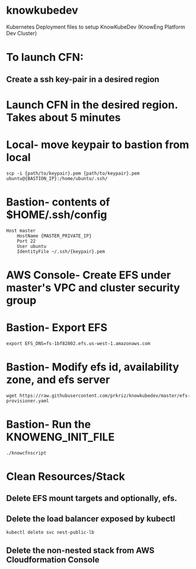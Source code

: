 # knowkubedev
Kubernetes Deployment files to setup KnowKubeDev (KnowEng Platform Dev Cluster)

# To launch CFN:

## Create a ssh key-pair in a desired region
# Launch CFN in the desired region. Takes about 5 minutes

# Local- move keypair to bastion from local
`scp -i {path/to/keypair}.pem {path/to/keypair}.pem ubuntu@{BASTION_IP}:/home/ubuntu/.ssh/`

# Bastion- contents of $HOME/.ssh/config
```
Host master
    HostName {MASTER_PRIVATE_IP}
    Port 22
    User ubuntu
    IdentityFile ~/.ssh/{keypair}.pem
```

# AWS Console- Create EFS under master's VPC and cluster security group

# Bastion- Export EFS
`export EFS_DNS=fs-1bf82802.efs.us-west-1.amazonaws.com`

# Bastion- Modify efs id, availability zone, and efs server
`wget https://raw.githubusercontent.com/prkriz/knowkubedev/master/efs-provisioner.yaml`

# Bastion- Run the KNOWENG_INIT_FILE
`./knowcfnscript`

# Clean Resources/Stack
## Delete EFS mount targets and optionally, efs.
## Delete the load balancer exposed by kubectl
`kubectl delete svc nest-public-lb`
## Delete the non-nested stack from AWS Cloudformation Console
